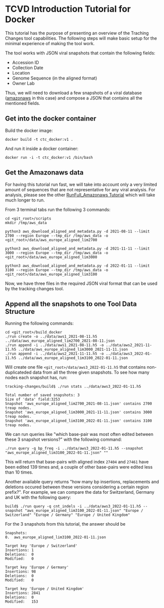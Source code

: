 # TCVD Introduction Tutorial for Docker

This tutorial has the purpose of presenting an overview of the Traching Changes tool capabilities. The following steps will make basic setup for the minimal experience of making the tool work.

The tool works with JSON viral snapshots that contain the following fields:

- Accession ID
- Collection Date
- Location
- Genome Sequence (in the aligned format)
- Owner Lab

Thus, we will need to download a few snapshots of a viral database ([amazonaws](https://nextstrain-data.s3.amazonaws.com) in this case) and compose a JSON that contains all the mentioned fields.  

## Get into the docker container

Build the docker image:
```
docker build -t ctc_docker:v1 .
```

And run it inside a docker container:
```
docker run -i -t ctc_docker:v1 /bin/bash
```

## Get the Amazonaws data

For having this tutorial run fast, we will take into account only a very limited amount of sequences that are not representative for any viral analysis. For analysis, please see the other [RunFull_Amazonaws Tutorial](RunFull_Amazonaws.md) which will take much longer to run. 

From 3 terminal tabs run the following 3 commands:

```
cd <git_root>/scripts
mkdir /tmp/aws_data

python3 aws_download_aligned_and_metadata.py -d 2021-08-11 --limit 2700 --region Europe --tmp_dir /tmp/aws_data -o <git_root>/data/aws_europe_aligned_lim2700

python3 aws_download_aligned_and_metadata.py -d 2021-11-11 --limit 3000 --region Europe --tmp_dir /tmp/aws_data -o <git_root>/data/aws_europe_aligned_lim3000

python3 aws_download_aligned_and_metadata.py -d 2022-01-11 --limit 3100 --region Europe --tmp_dir /tmp/aws_data -o <git_root>/data/aws_europe_aligned_lim3100
```

Now, we have three files in the required JSON viral format that can be used by the tracking changes tool.

## Append all the snapshots to one Tool Data Structure

Running the following commands:

```
cd <git_root>/build_docker
./run create -o ../data/aws1_2021-08-11.h5 ../data/aws_europe_aligned_lim2700_2021-08-11.json
./run append -i ../data/aws1_2021-08-11.h5 -o ../data/aws2_2021-11-11.h5 ../data/aws_europe_aligned_lim3000_2021-11-11.json
./run append -i ../data/aws2_2021-11-11.h5 -o ../data/aws3_2022-01-11.h5 ../data/aws_europe_aligned_lim3100_2022-01-11.json
```

Will create one file `<git_root>/data/aws3_2022-01-11.h5` that contains non-duplicateded data from all the three given snapshots. To see how many nodes each snapshot has, run:

```
tracking-changes/build$ ./run stats ../data/aws3_2022-01-11.h5 

Total number of saved snapshots: 3
Size of 'data' field:3253
Snapshot 'aws_europe_aligned_lim2700_2021-08-11.json' contains 2700 treap nodes.
Snapshot 'aws_europe_aligned_lim3000_2021-11-11.json' contains 3000 treap nodes.
Snapshot 'aws_europe_aligned_lim3100_2022-01-11.json' contains 3100 treap nodes.
```

We can run queries like "which base-pair was most often edited between these 3 snapshot versions?" with the following command:

```
./run query -q bp_freq -i ../data/aws3_2022-01-11.h5 --snapshot "aws_europe_aligned_lim3100_2022-01-11.json" ""
```

This will return that base-pairs with aligned index `27404` and `27461` have been edited 139 times and, a couple of other base-pairs were edited less than 10 times.

Another available query returns "how many bp insertions, replacements and deletions occured between these versions considering a certain region prefix?". For example, we can compare the data for Switzerland, Germany and UK with the following query:

```
build$ ./run query -q cnt_indels -i ../data/aws3_2022-01-11.h5 --snapshot "aws_europe_aligned_lim3100_2022-01-11.json" "Europe / Switzerland" "Europe / Germany" "Europe / United Kingdom"
```

For the 3 snapshots from this tutorial, the answer should be

```
Snapshots:
0.	aws_europe_aligned_lim3100_2022-01-11.json

Target key 'Europe / Switzerland'
Insertions:	1	
Deletions:	0	
Modified:	0	

Target key 'Europe / Germany'
Insertions:	98	
Deletions:	0	
Modified:	0	

Target key 'Europe / United Kingdom'
Insertions:	2841	
Deletions:	0	
Modified:	153
```

<!-- We need to run several preprocessing steps to add the `owner` and the `aligned sequence` fields to the standard GISAID SARS-CoV-2 snapshot. To facilitate the usage in the `Euler` cluster environment, a couple of scripts are already available to generate a TCVD snapshot file.

In the Docker container, we need to run the following commands:

```
mkdir -p /tmp/gisaid_data/gisaid_preproc_results
cd /tmp/gisaid_data/gisaid_preproc_results
wget --content-disposition https://polybox.ethz.ch/index.php/s/YhiY3ptw5LF6OzJ/download # lookup table: sequence hash to align sequence
wget --content-disposition https://polybox.ethz.ch/index.php/s/okkZtnCqhBinPUy/download # submitter information
bsub unxz lookup_2022-03-13.json.xz
<TCVD git root>/src/external_libraries/nextclade-Linux-x86_64 dataset get --name 'sars-cov-2' --output-dir 'ref_sars-cov-2'
```

We need to use a smaller database. -->